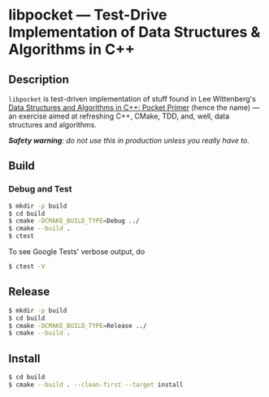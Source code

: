 # libpocket — Test-Drive Implementation of Data Structures & Algorithms in C++

## Description

`libpocket` is test-driven implementation of stuff found in Lee Wittenberg's [Data
Structures and Algorithms in C++: Pocket Primer](1) (hence the name) — an
exercise aimed at refreshing C++, CMake, TDD, and, well, data structures and
algorithms.

_**Safety warning**: do not use this in production unless you really have to._

## Build

### Debug and Test

```bash
$ mkdir -p build
$ cd build
$ cmake -DCMAKE_BUILD_TYPE=Debug ../
$ cmake --build .
$ ctest
```

To see Google Tests' verbose output, do
```bash
$ ctest -V
```

## Release

```bash
$ mkdir -p build
$ cd build
$ cmake -DCMAKE_BUILD_TYPE=Release ../
$ cmake --build .
```

## Install

```bash
$ cd build
$ cmake --build . --clean-first --target install
```


[1]: https://www.amazon.com/Data-Structures-Algorithms-Pocket-Primer/dp/1683920848
